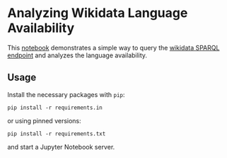 # Analyzing Wikidata Language Availability

This [notebook](language_analysis.ipynb) demonstrates a simple way to query
the [wikidata SPARQL endpoint](https://query.wikidata.org/) and analyzes the
language availability.

## Usage

Install the necessary packages with `pip`:

```
pip install -r requirements.in
```

or using pinned versions:

```
pip install -r requirements.txt
```

and start a Jupyter Notebook server.
